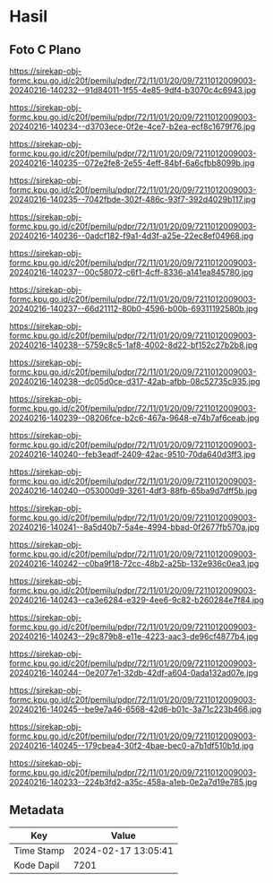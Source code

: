 # Hasil

## Foto C Plano

https://sirekap-obj-formc.kpu.go.id/c20f/pemilu/pdpr/72/11/01/20/09/7211012009003-20240216-140232--91d84011-1f55-4e85-9df4-b3070c4c6943.jpg

https://sirekap-obj-formc.kpu.go.id/c20f/pemilu/pdpr/72/11/01/20/09/7211012009003-20240216-140234--d3703ece-0f2e-4ce7-b2ea-ecf8c1679f76.jpg

https://sirekap-obj-formc.kpu.go.id/c20f/pemilu/pdpr/72/11/01/20/09/7211012009003-20240216-140235--072e2fe8-2e55-4eff-84bf-6a6cfbb8099b.jpg

https://sirekap-obj-formc.kpu.go.id/c20f/pemilu/pdpr/72/11/01/20/09/7211012009003-20240216-140235--7042fbde-302f-486c-93f7-392d4029b117.jpg

https://sirekap-obj-formc.kpu.go.id/c20f/pemilu/pdpr/72/11/01/20/09/7211012009003-20240216-140236--0adcf182-f9a1-4d3f-a25e-22ec8ef04968.jpg

https://sirekap-obj-formc.kpu.go.id/c20f/pemilu/pdpr/72/11/01/20/09/7211012009003-20240216-140237--00c58072-c6f1-4cff-8336-a141ea845780.jpg

https://sirekap-obj-formc.kpu.go.id/c20f/pemilu/pdpr/72/11/01/20/09/7211012009003-20240216-140237--66d21112-80b0-4596-b00b-69311192580b.jpg

https://sirekap-obj-formc.kpu.go.id/c20f/pemilu/pdpr/72/11/01/20/09/7211012009003-20240216-140238--5759c8c5-1af8-4002-8d22-bf152c27b2b8.jpg

https://sirekap-obj-formc.kpu.go.id/c20f/pemilu/pdpr/72/11/01/20/09/7211012009003-20240216-140238--dc05d0ce-d317-42ab-afbb-08c52735c935.jpg

https://sirekap-obj-formc.kpu.go.id/c20f/pemilu/pdpr/72/11/01/20/09/7211012009003-20240216-140239--08206fce-b2c6-467a-9648-e74b7af6ceab.jpg

https://sirekap-obj-formc.kpu.go.id/c20f/pemilu/pdpr/72/11/01/20/09/7211012009003-20240216-140240--feb3eadf-2409-42ac-9510-70da640d3ff3.jpg

https://sirekap-obj-formc.kpu.go.id/c20f/pemilu/pdpr/72/11/01/20/09/7211012009003-20240216-140240--053000d9-3261-4df3-88fb-65ba9d7dff5b.jpg

https://sirekap-obj-formc.kpu.go.id/c20f/pemilu/pdpr/72/11/01/20/09/7211012009003-20240216-140241--8a5d40b7-5a4e-4994-bbad-0f2677fb570a.jpg

https://sirekap-obj-formc.kpu.go.id/c20f/pemilu/pdpr/72/11/01/20/09/7211012009003-20240216-140242--c0ba9f18-72cc-48b2-a25b-132e936c0ea3.jpg

https://sirekap-obj-formc.kpu.go.id/c20f/pemilu/pdpr/72/11/01/20/09/7211012009003-20240216-140243--ca3e6284-e329-4ee6-9c82-b260284e7f84.jpg

https://sirekap-obj-formc.kpu.go.id/c20f/pemilu/pdpr/72/11/01/20/09/7211012009003-20240216-140243--29c879b8-e11e-4223-aac3-de96cf4877b4.jpg

https://sirekap-obj-formc.kpu.go.id/c20f/pemilu/pdpr/72/11/01/20/09/7211012009003-20240216-140244--0e2077e1-32db-42df-a604-0ada132ad07e.jpg

https://sirekap-obj-formc.kpu.go.id/c20f/pemilu/pdpr/72/11/01/20/09/7211012009003-20240216-140245--be9e7a46-6568-42d6-b01c-3a71c223b466.jpg

https://sirekap-obj-formc.kpu.go.id/c20f/pemilu/pdpr/72/11/01/20/09/7211012009003-20240216-140245--179cbea4-30f2-4bae-bec0-a7b1df510b1d.jpg

https://sirekap-obj-formc.kpu.go.id/c20f/pemilu/pdpr/72/11/01/20/09/7211012009003-20240216-140233--224b3fd2-a35c-458a-a1eb-0e2a7d19e785.jpg


## Metadata

| Key        | Value               |
| ---------- | ------------------- |
| Time Stamp | 2024-02-17 13:05:41 |
| Kode Dapil | 7201                |



